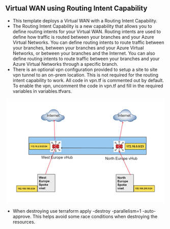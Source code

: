 ## Virtual WAN using Routing Intent Capability

- This template deploys a Virtual WAN with a Routing Intent Capability.
- The Routing Intent Capability is a new capability that allows you to define routing intents for your Virtual WAN. Routing intents are used to define how traffic is routed between your branches and your Azure Virtual Networks. You can define routing intents to route traffic between your branches, between your branches and your Azure Virtual Networks, or between your branches and the Internet. You can also define routing intents to route traffic between your branches and your Azure Virtual Networks through a specific branch.
- There is an optional vpn configuration provided to setup a site to site vpn tunnel to an on-prem location. This is not required for the routing intent capability to work.  All code in vpn.tf is commented out by default.  To enable the vpn, uncomment the code in vpn.tf and fill in the required variables in variables.tfvars.

<img src="/terraform\routing_intent\Routing Intent.png" alt="High Level Design">

- When destroying use terraform apply -destroy -parallelism=1 -auto-approve.  This helps avoid some race conditions when destroying the resources.